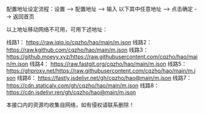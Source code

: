 配置地址设定流程：设置 --> 配置地址 --> 输入 以下其中任意地址 --> 点击确定 --> 返回首页

以上地址移动网络不可用，可用下述地址：

线路1：	https://raw.iqiq.io/cqzho/hao/main/m.json
线路2：	https://raw.kgithub.com/cqzho/hao/main/m.json
线路3：	https://github.moeyy.xyz/https://raw.githubusercontent.com/cqzho/hao/main/m.json
线路4：	https://raw.fastgit.org/cqzho/hao/main/m.json
线路5：	https://ghproxy.net/https://raw.githubusercontent.com/cqzho/hao/main/m.json
线路6：	https://fastly.jsdelivr.net/gh/cqzho/hao@main/m.json
线路7：	https://cdn.staticaly.com/gh/cqzho/hao/main/m.json
线路8：	https://cdn.jsdelivr.ren/gh/cqzho/hao@main/m.json


本接口内的资源均收集自网络，如有侵权请联系删除！
